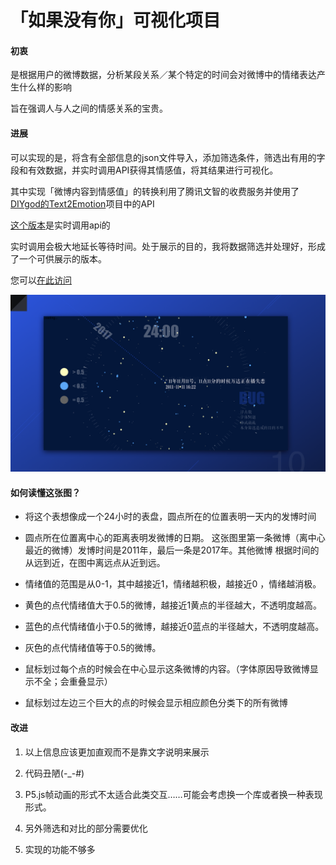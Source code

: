 # 「如果没有你」可视化项目
#### 初衷
是根据用户的微博数据，分析某段关系／某个特定的时间会对微博中的情绪表达产生什么样的影响

旨在强调人与人之间的情感关系的宝贵。

#### 进展
可以实现的是，将含有全部信息的json文件导入，添加筛选条件，筛选出有用的字段和有效数据，并实时调用API获得其情感值，将其结果进行可视化。

其中实现「微博内容到情感值」的转换利用了腾讯文智的收费服务并使用了[DIYgod的Text2Emotion](https://github.com/DIYgod/Text2Emotion)项目中的API

[这个版本](https://github.com/AliceLeon/moody-data/tree/ee8d77466d91139530b2a2c53b71626996600ea3)是实时调用api的

实时调用会极大地延长等待时间。处于展示的目的，我将数据筛选并处理好，形成了一个可供展示的版本。

您可以[在此访问](https://aliceleon.github.io/moody-data/index.html)

![Moody.001](./Moody.001.png)

#### 如何读懂这张图？

- 将这个表想像成一个24小时的表盘，圆点所在的位置表明一天内的发博时间

- 圆点所在位置离中心的距离表明发微博的日期。
这张图里第一条微博（离中心最近的微博）发博时间是2011年，最后一条是2017年。其他微博
根据时间的从远到近，在图中离远点从近到远。

- 情绪值的范围是从0-1，其中越接近1，情绪越积极，越接近0 ，情绪越消极。

- 黄色的点代情绪值大于0.5的微博，越接近1黄点的半径越大，不透明度越高。

- 蓝色的点代情绪值小于0.5的微博，越接近0蓝点的半径越大，不透明度越高。

- 灰色的点代情绪值等于0.5的微博。

- 鼠标划过每个点的时候会在中心显示这条微博的内容。（字体原因导致微博显示不全；会重叠显示）

- 鼠标划过左边三个巨大的点的时候会显示相应颜色分类下的所有微博

#### 改进

1. 以上信息应该更加直观而不是靠文字说明来展示

2. 代码丑陋(-_-#)

3. P5.js帧动画的形式不太适合此类交互……可能会考虑换一个库或者换一种表现形式。

4. 另外筛选和对比的部分需要优化

5. 实现的功能不够多
